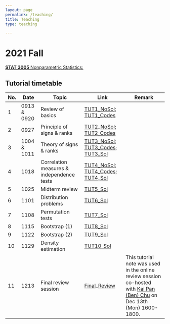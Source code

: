 ```yaml
---
layout: page
permalink: /teaching/
title: Teaching
type: teaching

---
```


# 2021 Fall

[**STAT 3005** Nonparametric Statistics:](https://sites.google.com/site/kwchankeith/teaching/s3005?authuser=0) 

## Tutorial timetable

| No.| Date  | Topic | Link | Remark |
| ------------- | ------------- | ------------- |  ------------- |  ------------- |
| 1 | 0913 & 0920 | Review of basics | [TUT1_NoSol](https://mycuhk-my.sharepoint.com/:b:/r/personal/1155091975_link_cuhk_edu_hk/Documents/S3005/Tutorial/TUT1_0913.pdf?csf=1&web=1&e=Pgk1Fw); [TUT1_Codes](https://mycuhk-my.sharepoint.com/:u:/r/personal/1155091975_link_cuhk_edu_hk/Documents/S3005/Tutorial/TUT1_0920.R?csf=1&web=1&e=I63nAp)|   |                                  
| 2  | 0927  | Principle of signs & ranks | [TUT2_NoSol](https://mycuhk-my.sharepoint.com/:b:/r/personal/1155091975_link_cuhk_edu_hk/Documents/S3005/Tutorial/TUT2_0927_NoSol.pdf?csf=1&web=1&e=N73zN0); [TUT2_Codes](https://mycuhk-my.sharepoint.com/:u:/r/personal/1155091975_link_cuhk_edu_hk/Documents/S3005/Tutorial/TUT2_0927.R?csf=1&web=1&e=OLH7Hf)|  |
| 3  | 1004 & 1011  | Theory of signs & ranks | [TUT3_NoSol](https://mycuhk-my.sharepoint.com/:b:/r/personal/1155091975_link_cuhk_edu_hk/Documents/S3005/Tutorial/TUT3_1003_WithoutSol(Updated).pdf?csf=1&web=1&e=mrssoL); [TUT3_Codes](https://mycuhk-my.sharepoint.com/:u:/r/personal/1155091975_link_cuhk_edu_hk/Documents/S3005/Tutorial/TUT3_1003.R?csf=1&web=1&e=cbdlzG); [TUT3_Sol](https://mycuhk-my.sharepoint.com/:b:/r/personal/1155091975_link_cuhk_edu_hk/Documents/S3005/Tutorial/TUT3_Sol.pdf?csf=1&web=1&e=LSpqmC)| |   
| 4  | 1018  | Correlation measures & independence tests | [TUT4_NoSol](https://mycuhk-my.sharepoint.com/:b:/r/personal/1155091975_link_cuhk_edu_hk/Documents/S3005/Tutorial/TUT4_1018_NoSol.pdf?csf=1&web=1&e=3BjyiI); [TUT4_Codes](https://mycuhk-my.sharepoint.com/:u:/r/personal/1155091975_link_cuhk_edu_hk/Documents/S3005/Tutorial/1018_codes.R?csf=1&web=1&e=Sz3sEU); [TUT4_Sol](https://mycuhk-my.sharepoint.com/:b:/r/personal/1155091975_link_cuhk_edu_hk/Documents/S3005/Tutorial/1018.pdf?csf=1&web=1&e=zK4DBH)|  |
| 5  | 1025  | Midterm review | [TUT5_Sol](https://mycuhk-my.sharepoint.com/:b:/r/personal/1155091975_link_cuhk_edu_hk/Documents/S3005/Tutorial/1025.pdf?csf=1&web=1&e=Rvk8Pt) |  |
| 6  | 1101 | Distribution problems | [TUT6_Sol](https://mycuhk-my.sharepoint.com/:b:/r/personal/1155091975_link_cuhk_edu_hk/Documents/S3005/Tutorial/1101.pdf?csf=1&web=1&e=dqAa8P) | |
| 7  | 1108 | Permutation tests | [TUT7_Sol](https://mycuhk-my.sharepoint.com/:b:/r/personal/1155091975_link_cuhk_edu_hk/Documents/S3005/Tutorial/1108.pdf?csf=1&web=1&e=wkXByc) | |
| 8  | 1115 | Bootstrap (1) | [TUT8_Sol](https://mycuhk-my.sharepoint.com/:b:/r/personal/1155091975_link_cuhk_edu_hk/Documents/S3005/Tutorial/1115.pdf?csf=1&web=1&e=FvZYwT)  |   |
| 9 | 1122 | Bootstrap (2) | [TUT9_Sol](https://mycuhk-my.sharepoint.com/:b:/r/personal/1155091975_link_cuhk_edu_hk/Documents/S3005/Tutorial/1122.pdf?csf=1&web=1&e=h3t4nq)|   |
| 10  | 1129 | Density estimation | [TUT10_Sol](https://mycuhk-my.sharepoint.com/:b:/r/personal/1155091975_link_cuhk_edu_hk/Documents/S3005/Tutorial/1129.pdf?csf=1&web=1&e=KiaYjE) |  |
| 11 | 1213 | Final review session | [Final_Review](https://mycuhk-my.sharepoint.com/:b:/r/personal/1155091975_link_cuhk_edu_hk/Documents/S3005/Tutorial/FinalReview.pdf?csf=1&web=1&e=2FXZdo) | This tutorial note was used in the online review session co-hosted with [Kai Pan (Ben) Chu](https://sites.google.com/view/kpchu) on Dec 13th (Mon) 1600-1800.|

